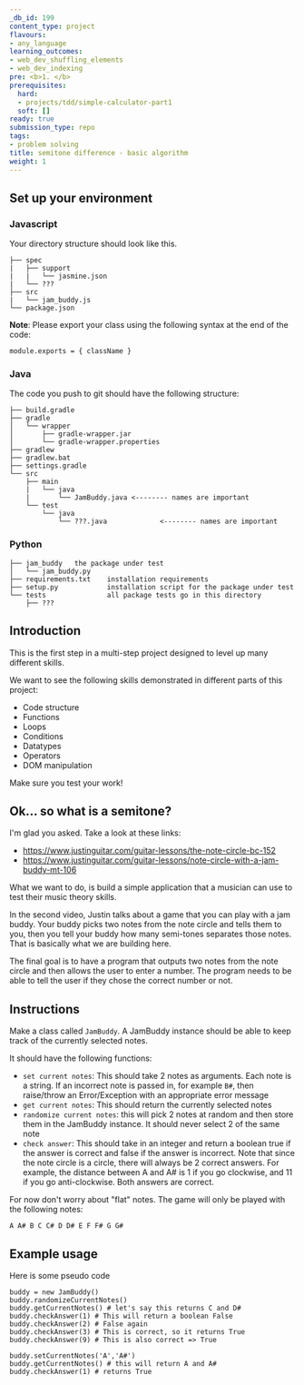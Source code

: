 ```yaml
---
_db_id: 199
content_type: project
flavours:
- any_language
learning_outcomes:
- web_dev_shuffling_elements
- web_dev_indexing
pre: <b>1. </b>
prerequisites:
  hard:
  - projects/tdd/simple-calculator-part1
  soft: []
ready: true
submission_type: repo
tags:
- problem solving
title: semitone difference - basic algorithm
weight: 1
---
```


## Set up your environment

### Javascript 

Your directory structure should look like this.

```
├── spec
|   ├── support
|   |   └── jasmine.json
|   └── ???
├── src
|   └── jam_buddy.js
└── package.json
```

**Note**: Please export your class using the following syntax at the end of the code:

```
module.exports = { className }
```

### Java

The code you push to git should have the following structure:

```
├── build.gradle
├── gradle
│   └── wrapper
│       ├── gradle-wrapper.jar
│       └── gradle-wrapper.properties
├── gradlew
├── gradlew.bat
├── settings.gradle
└── src
    ├── main
    |   └── java
    |       └── JamBuddy.java <-------- names are important
    └── test
        └── java
            └── ???.java             <-------- names are important
```

### Python

```
├── jam_buddy   the package under test
│   └── jam_buddy.py
├── requirements.txt    installation requirements
├── setup.py            installation script for the package under test
└── tests               all package tests go in this directory
    ├── ???

```

## Introduction

This is the first step in a multi-step project designed to level up many different skills.

We want to see the following skills demonstrated in different parts of this project:

- Code structure
- Functions
- Loops
- Conditions
- Datatypes
- Operators
- DOM manipulation

Make sure you test your work!

## Ok... so what is a semitone? 

I'm glad you asked. Take a look at these links:

- https://www.justinguitar.com/guitar-lessons/the-note-circle-bc-152
- https://www.justinguitar.com/guitar-lessons/note-circle-with-a-jam-buddy-mt-106

What we want to do, is build a simple application that a musician can use to test their music theory skills.

In the second video, Justin talks about a game that you can play with a jam buddy. Your buddy picks two notes from the note circle and tells them to you, then you tell your buddy how many semi-tones separates those notes. That is basically what we are building here.

The final goal is to have a program that outputs two notes from the note circle and then allows the user to enter a number. The program needs to be able to tell the user if they chose the correct number or not.

## Instructions

Make a class called `JamBuddy`. A JamBuddy instance should be able to keep track of the currently selected notes. 

It should have the following functions:

- `set current notes`: This should take 2 notes as arguments. Each note is a string. If an incorrect note is passed in, for example `B#`, then raise/throw an Error/Exception with an appropriate error message
- `get current notes`: This should return the currently selected notes 
- `randomize current notes`: this will pick 2 notes at random and then store them in the JamBuddy instance. It should never select 2 of the same note
- `check answer`: This should take in an integer and return a boolean true if the answer is correct and false if the answer is incorrect.  Note that since the note circle is a circle, there will always be 2 correct answers. For example, the distance between A and A# is 1 if you go clockwise, and 11 if you go anti-clockwise. Both answers are correct.

For now don't worry about "flat" notes. The game will only be played with the following notes:

```
A A# B C C# D D# E F F# G G#
```

## Example usage

Here is some pseudo code 

```
buddy = new JamBuddy()
buddy.randomizeCurrentNotes()
buddy.getCurrentNotes() # let's say this returns C and D#
buddy.checkAnswer(1) # This will return a boolean False
buddy.checkAnswer(2) # False again
buddy.checkAnswer(3) # This is correct, so it returns True
buddy.checkAnswer(9) # This is also correct => True

buddy.setCurrentNotes('A','A#')
buddy.getCurrentNotes() # this will return A and A# 
buddy.checkAnswer(1) # returns True 
```

